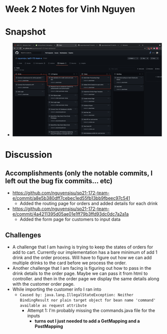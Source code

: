 # Week 2 Notes for Vinh Nguyen

# Snapshot
* ![pic3](images/week3snap.png)

# Discussion

## Accomplishments (only the notable commits, I left out the bug fix commits... etc)
* https://github.com/nguyensjsu/sp21-172-team-e/commit/a8e5b380dff7cebec1ed55fb13bb9fbeec97c541
    * Added the routing page for orders and added details for each drink
* https://github.com/nguyensjsu/sp21-172-team-e/commit/4a4211395d05ae01e1ff79b3ffd93dc0dc7a2a1a
    * Added the form page for customers to input data

## Challenges

* A challenge that I am having is trying to keep the states of orders for add to cart. Currently our implementation has a bare minimum of add 1 drink and the order process. Will have to figure out how we can add multiple drinks to the card before we process the order.
* Another challenge that I am facing is figuring out how to pass in the drink details to the order page. Maybe we can pass it from html to controller. and then in the order page we display the same details along with the customer order page. 
* While importing the customer info I ran into 
    * `Caused by: java.lang.IllegalStateException: Neither BindingResult nor plain target object for bean name 'command' available as request attribute`
        * Attempt 1: I'm probably missing the commands.java file for the inputs
            * **turns out I just needed to add a GetMapping and a PostMapping**

    